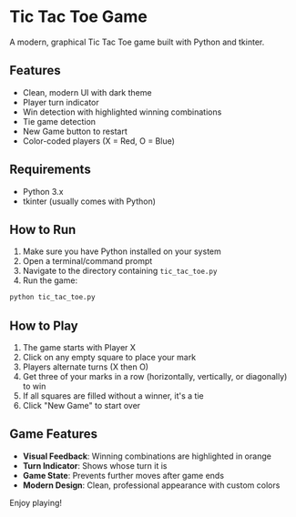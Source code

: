 # Tic Tac Toe Game

A modern, graphical Tic Tac Toe game built with Python and tkinter.

## Features

- Clean, modern UI with dark theme
- Player turn indicator
- Win detection with highlighted winning combinations
- Tie game detection
- New Game button to restart
- Color-coded players (X = Red, O = Blue)

## Requirements

- Python 3.x
- tkinter (usually comes with Python)

## How to Run

1. Make sure you have Python installed on your system
2. Open a terminal/command prompt
3. Navigate to the directory containing `tic_tac_toe.py`
4. Run the game:

```bash
python tic_tac_toe.py
```

## How to Play

1. The game starts with Player X
2. Click on any empty square to place your mark
3. Players alternate turns (X then O)
4. Get three of your marks in a row (horizontally, vertically, or diagonally) to win
5. If all squares are filled without a winner, it's a tie
6. Click "New Game" to start over

## Game Features

- **Visual Feedback**: Winning combinations are highlighted in orange
- **Turn Indicator**: Shows whose turn it is
- **Game State**: Prevents further moves after game ends
- **Modern Design**: Clean, professional appearance with custom colors

Enjoy playing! 